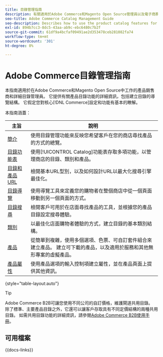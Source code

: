 ```yaml
---
title: 目錄管理指南
description: 有關適用於Adobe Commerce和Magento Open Source管理員以及電子商務銷售商的產品目錄功能的完整資訊。
seo-title: Adobe Commerce Catalog Management Guide
seo-description: Describes how to use the product catalog features for Adobe Commerce and Magento Open Source.
exl-id: 894b7cc3-8dc5-43aa-ab9c-ebc6480c7b2f
source-git-commit: 61df9a4bcfaf09491ae2d353478ceb281082fa74
workflow-type: tm+mt
source-wordcount: '301'
ht-degree: 0%

---
```


# Adobe Commerce目錄管理指南

本指南適用於在Adobe Commerce和Magento Open Source中工作的產品銷售商和詳細目錄管理員。 它提供有關產品目錄功能的詳細資訊，包括建立目錄的導覽結構。 它假定您對核心[!DNL Commerce]設定和功能有基本的瞭解。

本指南涵蓋：

| 主旨 | 說明 |
| ------- | ----------- |
| [簡介](introduction.md) | 使用目錄管理功能來反映您希望客戶在您的商店尋找產品的方式的總覽。 |
| [目錄功能表](catalog-menu.md) | 使用[!UICONTROL Catalog]功能表存取多項功能，以管理商店的目錄、類別和產品。 |
| [目錄和產品URL](catalog-urls.md) | 檢閱基本URL型別，以及如何設計URL以最大化搜尋引擎最佳化。 |
| [目錄導覽](navigation.md) | 使用導覽工具來定義您的購物者在整個商店中從一個頁面移動到另一個頁面的方式。 |
| [目錄搜尋](search.md) | 檢閱客戶可用於在店面尋找產品的工具，並根據您的產品目錄設定搜尋體驗。 |
| [類別](categories.md) | 以最佳化店面購物者體驗的方式，建立目錄的基本類別結構。 |
| [產品](products-list.md) | 從簡單到複雜，使用多個選項、色票、可自訂套件組合來建立產品。 建立可下載的產品，以及適用於服務和其他無形專案的虛擬產品。 |
| [產品屬性](product-attributes.md) | 使用產品選項的輸入控制項建立屬性，並在產品頁面上提供其他資訊。 |

{style="table-layout:auto"}

>[!TIP]
>
>Adobe Commerce B2B可讓您使用不同公司的自訂價格，維護閘道共用目錄。 除了標準、主要產品目錄之外，它還可以讓客戶存取具有不同定價結構的兩種共用目錄。 如需共用目錄功能的詳細資訊，請參閱[Adobe Commerce B2B使用手冊](../b2b/catalog-shared.md)。

## 可用檔案

{{docs-links}}
